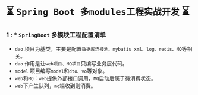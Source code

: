 # :hourglass_flowing_sand: `Spring Boot 多modules工程实战开发` :hourglass: <br>

### 1 : * `SpringBoot` 多模块工程配置清单 <br>
  * `dao` 项目为基类，主要是配置`数据库连接池、mybatis xml、log、redis、MQ`等相关。<br>
  * `dao` 作用是让`web项目、MQ项目`只编写业务层代码。<br>
  * `model` 项目编写`model`和`dto、vo`等对象。<br>
  * `web`和`MQ`：`web`提供外部接口调用，`MQ`启动后属于待消费状态。<br>
  * `web`下产生队列，`mq`端收到则消费。<br>
